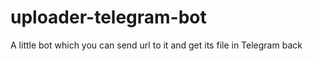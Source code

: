 # uploader-telegram-bot
A little bot which you can send url to it and get its file in Telegram back
